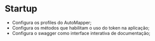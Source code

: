﻿# Startup
- Configura os profiles do AutoMapper;
- Configura os métodos que habilitam o uso do token na aplicação;
- Configura o swagger como interface interativa de documentação;